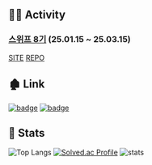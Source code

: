 ## 👨‍💻 Activity
### [스위프 8기](https://swyp.swyg.im/) (25.01.15 ~ 25.03.15) 
<a href="https://www.photopic.site/" target="_blank">SITE</a>
<a href="https://github.com/SWYP-team-2th/server" target="_blank">REPO</a>

## 🏚 Link
[![badge](https://img.shields.io/badge/github_page-222222?style=for-the-badge&logo=github&logoColor=white)](https://yuuuuuuyu.github.io)
[![badge](https://img.shields.io/badge/tistory-000000?style=for-the-badge&logo=tistory&logoColor=white)](https://memories95.tistory.com)

## 🍳 Stats
![Top Langs](https://github-readme-stats.vercel.app/api/top-langs/?username=yuuuuuuyu&layout=compact&exclude_repo=yuuuuuuyu.github.io)
[![Solved.ac Profile](http://mazassumnida.wtf/api/v2/generate_badge?boj=yeonghak77)](https://solved.ac/yeonghak77)
![stats](https://github-readme-stats.vercel.app/api?username=yuuuuuuyu&show_icons=true&theme=transparent&count_private=true)
